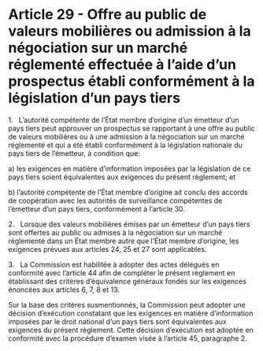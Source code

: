 # Article 29 - Offre au public de valeurs mobilières ou admission à la négociation sur un marché réglementé effectuée à l’aide d’un prospectus établi conformément à la législation d’un pays tiers


1.   L’autorité compétente de l’État membre d’origine d’un émetteur d’un pays tiers peut approuver un prospectus se rapportant à une offre au public de valeurs mobilières ou à une admission à la négociation sur un marché réglementé et qui a été établi conformément à la législation nationale du pays tiers de l’émetteur, à condition que:

a) les exigences en matière d’information imposées par la législation de ce pays tiers soient équivalentes aux exigences du présent règlement; et

b) l’autorité compétente de l’État membre d’origine ait conclu des accords de coopération avec les autorités de surveillance compétentes de l’émetteur d’un pays tiers, conformément à l’article 30.

2.   Lorsque des valeurs mobilières émises par un émetteur d’un pays tiers sont offertes au public ou admises à la négociation sur un marché réglementé dans un État membre autre que l’État membre d’origine, les exigences prévues aux articles 24, 25 et 27 sont applicables.

3.   La Commission est habilitée à adopter des actes délégués en conformité avec l’article 44 afin de compléter le présent règlement en établissant des critères d’équivalence généraux fondés sur les exigences énoncées aux articles 6, 7, 8 et 13.

Sur la base des critères susmentionnés, la Commission peut adopter une décision d’exécution constatant que les exigences en matière d’information imposées par le droit national d’un pays tiers sont équivalentes aux exigences du présent règlement. Cette décision d’exécution est adoptée en conformité avec la procédure d’examen visée à l’article 45, paragraphe 2.
